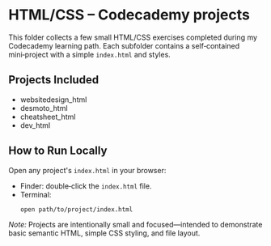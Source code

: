 # HTML/CSS – Codecademy projects

This folder collects a few small HTML/CSS exercises completed during my Codecademy learning path. Each subfolder contains a self‑contained mini‑project with a simple `index.html` and styles.

## Projects Included
- websitedesign_html
- desmoto_html
- cheatsheet_html
- dev_html

## How to Run Locally
Open any project's `index.html` in your browser:
- Finder: double‑click the `index.html` file.
- Terminal:
  ```bash
  open path/to/project/index.html
  ```

*Note:* Projects are intentionally small and focused—intended to demonstrate basic semantic HTML, simple CSS styling, and file layout.
